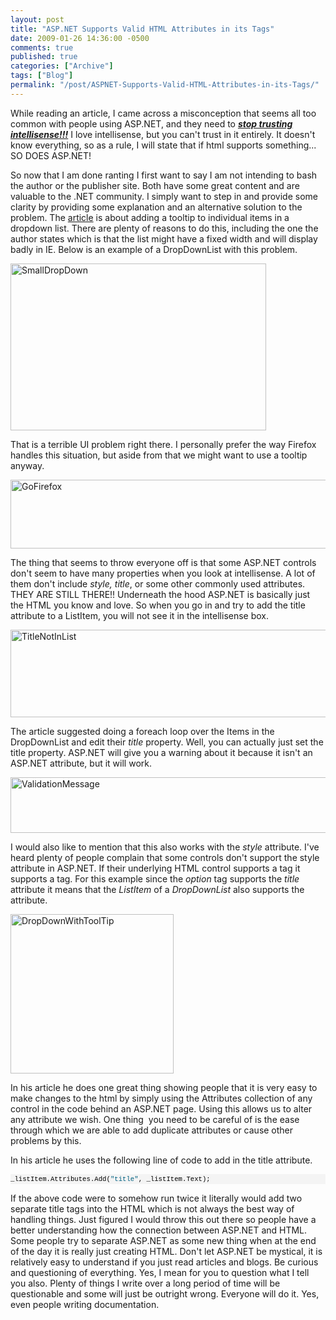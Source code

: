 ```yaml
---
layout: post
title: "ASP.NET Supports Valid HTML Attributes in its Tags"
date: 2009-01-26 14:36:00 -0500
comments: true
published: true
categories: ["Archive"]
tags: ["Blog"]
permalink: "/post/ASPNET-Supports-Valid-HTML-Attributes-in-its-Tags/"
---
```

<!-- more -->



<p>While reading an article, I came across a misconception that seems all too common with people using ASP.NET, and they need to <strong><em><span style="text-decoration: underline;">stop trusting intellisense!!!</span></em></strong> I love intellisense, but you can't trust in it entirely. It doesn't know everything, so as a rule, I will state that if html supports something... SO DOES ASP.NET!</p>
<p>So now that I am done ranting I first want to say I am not intending to bash the author or the publisher site. Both have some great content and are valuable to the .NET community. I simply want to step in and provide some clarity by providing some explanation and an alternative solution to the problem. The <a href="http://aspalliance.com/1803_CodeSnip_Adding_a_ToolTip_for_Each_List_Item" target="_blank">article</a> is about adding a tooltip to individual items in a dropdown list. There are plenty of reasons to do this, including the one the author states which is that the list might have a fixed width and will display badly in IE. Below is an example of a DropDownList with this problem.</p>
<p><img style="border: 0px none ;" src="http://brendan.enrick.com/files/media/image/WindowsLiveWriter/ASP.NETSupportsValidHTMLAttributesinitsT_C610/SmallDropDown_3.jpg" border="0" alt="SmallDropDown" width="409" height="267"></p>
<p>That is a terrible UI problem right there. I personally prefer the way Firefox handles this situation, but aside from that we might want to use a tooltip anyway.</p>
<p><img style="border: 0px none ;" src="http://brendan.enrick.com/files/media/image/WindowsLiveWriter/ASP.NETSupportsValidHTMLAttributesinitsT_C610/GoFirefox_3.jpg" border="0" alt="GoFirefox" width="591" height="110"></p>
<p>The thing that seems to throw everyone off is that some ASP.NET controls don't seem to have many properties when you look at intellisense. A lot of them don't include <em>style, title</em>, or some other commonly used attributes. THEY ARE STILL THERE!! Underneath the hood ASP.NET is basically just the HTML you know and love. So when you go in and try to add the title attribute to a ListItem, you will not see it in the intellisense box.</p>
<p><img style="border: 0px none ;" src="http://brendan.enrick.com/files/media/image/WindowsLiveWriter/ASP.NETSupportsValidHTMLAttributesinitsT_C610/TitleNotInList_3.jpg" border="0" alt="TitleNotInList" width="637" height="140"></p>
<p>The article suggested doing a foreach loop over the Items in the DropDownList and edit their <em>title</em> property. Well, you can actually just set the title property. ASP.NET will give you a warning about it because it isn't an ASP.NET attribute, but it will work.</p>
<p><img style="border: 0px none ;" src="http://brendan.enrick.com/files/media/image/WindowsLiveWriter/ASP.NETSupportsValidHTMLAttributesinitsT_C610/ValidationMessage_3.jpg" border="0" alt="ValidationMessage" width="655" height="89"></p>
<p>I would also like to mention that this also works with the <em>style</em> attribute. I've heard plenty of people complain that some controls don't support the style attribute in ASP.NET. If their underlying HTML control supports a tag it supports a tag. For this example since the <em>option</em> tag supports the <em>title</em> attribute it means that the <em>ListItem</em> of a <em>DropDownList</em> also supports the attribute.</p>
<p><img style="border: 0px none ;" src="http://brendan.enrick.com/files/media/image/WindowsLiveWriter/ASP.NETSupportsValidHTMLAttributesinitsT_C610/DropDownWithToolTip_3.jpg" border="0" alt="DropDownWithToolTip" width="261" height="255"></p>
<p>In his article he does one great thing showing people that it is very easy to make changes to the html by simply using the Attributes collection of any control in the code behind an ASP.NET page. Using this allows us to alter any attribute we wish. One thing&nbsp; you need to be careful of is the ease through which we are able to add duplicate attributes or cause other problems by this.</p>
<p>In his article he uses the following line of code to add in the title attribute.</p>
<div>
<pre style="border-style: none; margin: 0em; padding: 0px; overflow: visible; font-size: 8pt; width: 100%; color: black; line-height: 12pt; font-family: consolas,'Courier New',courier,monospace; background-color: #f4f4f4;">_listItem.Attributes.Add(<span style="color: #006080;">"title"</span>, _listItem.Text); 
</pre>
</div>
<p>If the above code were to somehow run twice it literally would add two separate title tags into the HTML which is not always the best way of handling things. Just figured I would throw this out there so people have a better understanding how the connection between ASP.NET and HTML. Some people try to separate ASP.NET as some new thing when at the end of the day it is really just creating HTML. Don't let ASP.NET be mystical, it is relatively easy to understand if you just read articles and blogs. Be curious and questioning of everything. Yes, I mean for you to question what I tell you also. Plenty of things I write over a long period of time will be questionable and some will just be outright wrong. Everyone will do it. Yes, even people writing documentation.</p>
